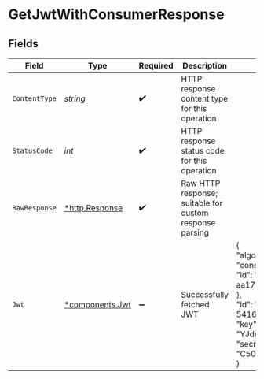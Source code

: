 # GetJwtWithConsumerResponse


## Fields

| Field                                                                                                                                                                                                                         | Type                                                                                                                                                                                                                          | Required                                                                                                                                                                                                                      | Description                                                                                                                                                                                                                   | Example                                                                                                                                                                                                                       |
| ----------------------------------------------------------------------------------------------------------------------------------------------------------------------------------------------------------------------------- | ----------------------------------------------------------------------------------------------------------------------------------------------------------------------------------------------------------------------------- | ----------------------------------------------------------------------------------------------------------------------------------------------------------------------------------------------------------------------------- | ----------------------------------------------------------------------------------------------------------------------------------------------------------------------------------------------------------------------------- | ----------------------------------------------------------------------------------------------------------------------------------------------------------------------------------------------------------------------------- |
| `ContentType`                                                                                                                                                                                                                 | *string*                                                                                                                                                                                                                      | :heavy_check_mark:                                                                                                                                                                                                            | HTTP response content type for this operation                                                                                                                                                                                 |                                                                                                                                                                                                                               |
| `StatusCode`                                                                                                                                                                                                                  | *int*                                                                                                                                                                                                                         | :heavy_check_mark:                                                                                                                                                                                                            | HTTP response status code for this operation                                                                                                                                                                                  |                                                                                                                                                                                                                               |
| `RawResponse`                                                                                                                                                                                                                 | [*http.Response](https://pkg.go.dev/net/http#Response)                                                                                                                                                                        | :heavy_check_mark:                                                                                                                                                                                                            | Raw HTTP response; suitable for custom response parsing                                                                                                                                                                       |                                                                                                                                                                                                                               |
| `Jwt`                                                                                                                                                                                                                         | [*components.Jwt](../../models/components/jwt.md)                                                                                                                                                                             | :heavy_minus_sign:                                                                                                                                                                                                            | Successfully fetched JWT                                                                                                                                                                                                      | {<br/>"algorithm": "HS256",<br/>"consumer": {<br/>"id": "84a73fb8-50fc-44a7-a4d5-aa17728ee83f"<br/>},<br/>"id": "75695322-e8a0-4109-aed4-5416b0308d85",<br/>"key": "YJdmaDvVTJxtcWRCvkMikc8oELgAVNcz",<br/>"secret": "C50k0bcahDhLNhLKSUBSR1OMiFGzNZ7X"<br/>} |